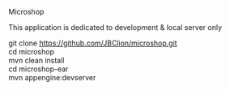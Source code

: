 
Microshop

This application is dedicated to development & local server only

  git clone https://github.com/JBClion/microshop.git<br />
  cd microshop<br />
  mvn clean install<br />
  cd microshop-ear<br />
  mvn appengine:devserver<br />

